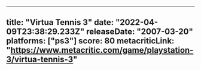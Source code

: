 
---
title: "Virtua Tennis 3"
date: "2022-04-09T23:38:29.233Z"
releaseDate: "2007-03-20"
platforms: ["ps3"]
score: 80
metacriticLink: "https://www.metacritic.com/game/playstation-3/virtua-tennis-3"
---
